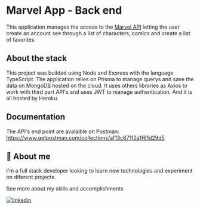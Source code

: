 
# Marvel App - Back end

This application manages the access to the [Marvel API](https://developer.marvel.com/docs) letting the user create an account see through a list of characters, comics and create a list of favorites
## About the stack

This project was builded using Node and Express with the language TypeScript. The application relies on Prisma to manage querys and save the data on MongoDB hosted on the cloud.
It uses others libraries as Axios to work with third part API's and uses JWT to manage authentication. And it is all hosted by Heroku.
## Documentation

The API's end point are avalaible on Postman: https://www.getpostman.com/collections/af13c871f2a1f61d29d5

## 🚀 About me

I'm a full stack developer looking to learn new technologies and experiment on diferent projects.

See more about my skills and accomplishments 

[![linkedin](https://img.shields.io/badge/linkedin-0A66C2?style=for-the-badge&logo=linkedin&logoColor=white)](https://www.linkedin.com/)


